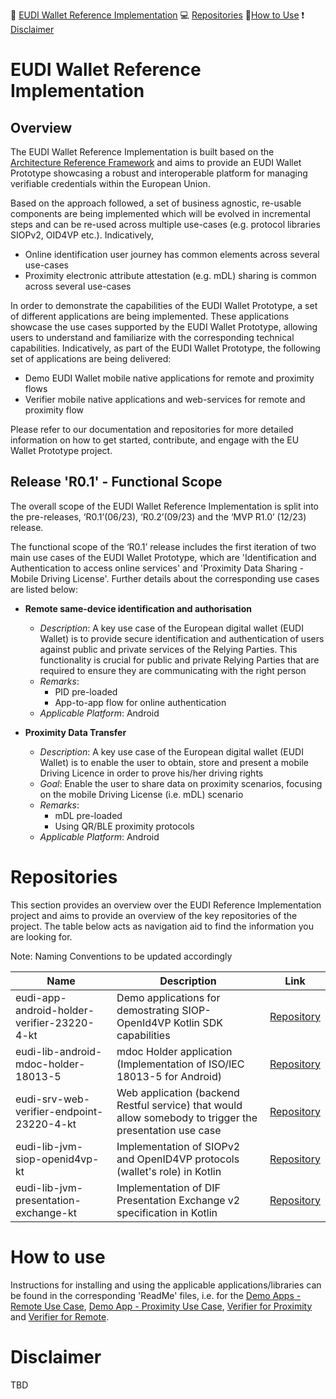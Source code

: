 :memo: [EUDI Wallet Reference Implementation](#eudi-wallet-reference-implementation) :computer: [Repositories](#repositories) :wrench:[How to Use](#how-to-use) :heavy_exclamation_mark: [Disclaimer](#disclaimer)

# EUDI Wallet Reference Implementation 
## Overview

The EUDI Wallet Reference Implementation is built based on the [Architecture Reference Framework](https://github.com/eu-digital-identity-wallet/architecture-and-reference-framework) and aims to provide an EUDI Wallet Prototype showcasing a robust and interoperable platform for managing verifiable credentials within the European Union.

Based on the approach followed, a set of business agnostic, re-usable components are being implemented which will be evolved in incremental steps and can be re-used across multiple use-cases (e.g. protocol libraries SIOPv2, OID4VP etc.). Indicatively,
-   Online identification user journey has common elements across several use-cases
-   Proximity electronic attribute attestation (e.g. mDL) sharing is common across several use-cases

In order to demonstrate the capabilities of the EUDI Wallet Prototype, a set of different applications are being implemented. These applications showcase the use cases supported by the EUDI Wallet Prototype, allowing users to understand and familiarize with the corresponding technical capabilities. Indicatively, as part of the EUDI Wallet Prototype, the following set of applications are being delivered:

-   Demo EUDI Wallet mobile native applications for remote and proximity flows
-   Verifier mobile native applications and web-services for remote and proximity flow

Please refer to our documentation and repositories for more detailed information on how to get started, contribute, and engage with the EU Wallet Prototype project.

## Release 'R0.1' - Functional Scope

The overall scope of the EUDI Wallet Reference Implementation is split into the pre-releases, ‘R0.1’(06/23), ‘R0.2’(09/23) and the ‘MVP R1.0’ (12/23) release.

The functional scope of the ‘R0.1’ release includes the first iteration of two main use cases of the EUDI Wallet Prototype, which are 'Identification and Authentication to access online services' and 'Proximity Data Sharing - Mobile Driving License'. Further details about the corresponding use cases are listed below:

-   **Remote same-device identification and authorisation**
	-   _Description_: A key use case of the European digital wallet (EUDI Wallet) is to provide secure identification and authentication of users against public and private services of the Relying Parties. This functionality is crucial for public and private Relying Parties that are required to ensure they are communicating with the right person
	-   _Remarks_:
		-   PID pre-loaded
		-   App-to-app flow for online authentication
	-   _Applicable Platform_: Android


-   **Proximity Data Transfer**
	-   _Description_: A key use case of the European digital wallet (EUDI Wallet) is to enable the user to obtain, store and present a mobile Driving Licence in order to prove his/her driving rights
	-   _Goal_: Enable the user to share data on proximity scenarios, focusing on the mobile Driving License (i.e. mDL) scenario
	-   _Remarks_:
		-   mDL pre-loaded
		-   Using QR/BLE proximity protocols
	-   _Applicable Platform_: Android


# Repositories
This section provides an overview over the EUDI Reference Implementation project and aims to provide an overview of the key repositories of the project. The table below acts as navigation aid to find the information you are looking for.

Note: Naming Conventions to be updated accordingly

| Name | Description    | Link |
| -------- | ------- |------- |
|eudi-app-android-holder-verifier-23220-4-kt| Demo applications for demostrating SIOP-OpenId4VP Kotlin SDK capabilities    | [Repository](https://github.com/niscy-eudiw/siop-openid4vp-demo-android)|
|eudi-lib-android-mdoc-holder-18013-5| mdoc Holder application (Implementation of ISO/IEC 18013-5 for Android) | [Repository](https://github.com/eu-digital-identity-wallet/android-18013)|
|eudi-srv-web-verifier-endpoint-23220-4-kt| Web application (backend Restful service) that would allow somebody to trigger the presentation use case | [Repository](https://github.com/eu-digital-identity-wallet/verifier)|
|eudi-lib-jvm-siop-openid4vp-kt| Implementation of SIOPv2 and OpenID4VP protocols (wallet's role) in Kotlin  | [Repository](https://github.com/eu-digital-identity-wallet/siop-openid4vp-kt)|
|eudi-lib-jvm-presentation-exchange-kt| Implementation of DIF Presentation Exchange v2 specification in Kotlin | [Repository](https://github.com/eu-digital-identity-wallet/presentation-exchange-kt)|

# How to use
Instructions for installing and using the applicable applications/libraries can be found in the corresponding 'ReadMe' files, i.e. for the [Demo Apps - Remote Use Case](https://github.com/niscy-eudiw/siop-openid4vp-demo-android/blob/documentation/README.md#installation), [Demo App - Proximity Use Case](https://github.com/niscy-eudiw/android-18013/blob/main/README.md), [Verifier for Proximity](https://github.com/niscy-eudiw/android-18013-verifier#how-to-use-it) and [Verifier for Remote](https://github.com/niscy-eudiw/verifier).


# Disclaimer
TBD

